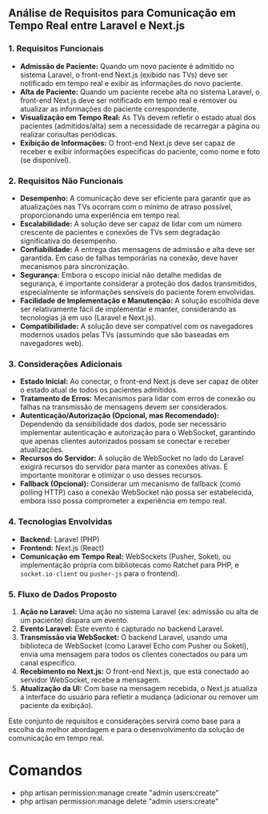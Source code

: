 ## Análise de Requisitos para Comunicação em Tempo Real entre Laravel e Next.js

### 1. Requisitos Funcionais

- **Admissão de Paciente:** Quando um novo paciente é admitido no sistema Laravel, o front-end Next.js (exibido nas TVs) deve ser notificado em tempo real e exibir as informações do novo paciente.
- **Alta de Paciente:** Quando um paciente recebe alta no sistema Laravel, o front-end Next.js deve ser notificado em tempo real e remover ou atualizar as informações do paciente correspondente.
- **Visualização em Tempo Real:** As TVs devem refletir o estado atual dos pacientes (admitidos/alta) sem a necessidade de recarregar a página ou realizar consultas periódicas.
- **Exibição de Informações:** O front-end Next.js deve ser capaz de receber e exibir informações específicas do paciente, como nome e foto (se disponível).

### 2. Requisitos Não Funcionais

- **Desempenho:** A comunicação deve ser eficiente para garantir que as atualizações nas TVs ocorram com o mínimo de atraso possível, proporcionando uma experiência em tempo real.
- **Escalabilidade:** A solução deve ser capaz de lidar com um número crescente de pacientes e conexões de TVs sem degradação significativa do desempenho.
- **Confiabilidade:** A entrega das mensagens de admissão e alta deve ser garantida. Em caso de falhas temporárias na conexão, deve haver mecanismos para sincronização.
- **Segurança:** Embora o escopo inicial não detalhe medidas de segurança, é importante considerar a proteção dos dados transmitidos, especialmente se informações sensíveis do paciente forem envolvidas.
- **Facilidade de Implementação e Manutenção:** A solução escolhida deve ser relativamente fácil de implementar e manter, considerando as tecnologias já em uso (Laravel e Next.js).
- **Compatibilidade:** A solução deve ser compatível com os navegadores modernos usados pelas TVs (assumindo que são baseadas em navegadores web).

### 3. Considerações Adicionais

- **Estado Inicial:** Ao conectar, o front-end Next.js deve ser capaz de obter o estado atual de todos os pacientes admitidos.
- **Tratamento de Erros:** Mecanismos para lidar com erros de conexão ou falhas na transmissão de mensagens devem ser considerados.
- **Autenticação/Autorização (Opcional, mas Recomendado):** Dependendo da sensibilidade dos dados, pode ser necessário implementar autenticação e autorização para o WebSocket, garantindo que apenas clientes autorizados possam se conectar e receber atualizações.
- **Recursos do Servidor:** A solução de WebSocket no lado do Laravel exigirá recursos do servidor para manter as conexões ativas. É importante monitorar e otimizar o uso desses recursos.
- **Fallback (Opcional):** Considerar um mecanismo de fallback (como polling HTTP) caso a conexão WebSocket não possa ser estabelecida, embora isso possa comprometer a experiência em tempo real.

### 4. Tecnologias Envolvidas

- **Backend:** Laravel (PHP)
- **Frontend:** Next.js (React)
- **Comunicação em Tempo Real:** WebSockets (Pusher, Soketi, ou implementação própria com bibliotecas como Ratchet para PHP, e `socket.io-client` ou `pusher-js` para o frontend).

### 5. Fluxo de Dados Proposto

1.  **Ação no Laravel:** Uma ação no sistema Laravel (ex: admissão ou alta de um paciente) dispara um evento.
2.  **Evento Laravel:** Este evento é capturado no backend Laravel.
3.  **Transmissão via WebSocket:** O backend Laravel, usando uma biblioteca de WebSocket (como Laravel Echo com Pusher ou Soketi), envia uma mensagem para todos os clientes conectados ou para um canal específico.
4.  **Recebimento no Next.js:** O front-end Next.js, que está conectado ao servidor WebSocket, recebe a mensagem.
5.  **Atualização da UI:** Com base na mensagem recebida, o Next.js atualiza a interface do usuário para refletir a mudança (adicionar ou remover um paciente da exibição).

Este conjunto de requisitos e considerações servirá como base para a escolha da melhor abordagem e para o desenvolvimento da solução de comunicação em tempo real.

# Comandos

- php artisan permission:manage create "admin users:create"
- php artisan permission:manage delete "admin users:create"
